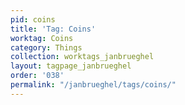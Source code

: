```yaml
---
pid: coins
title: 'Tag: Coins'
worktag: Coins
category: Things
collection: worktags_janbrueghel
layout: tagpage_janbrueghel
order: '038'
permalink: "/janbrueghel/tags/coins/"
---
```

